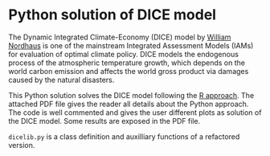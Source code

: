

# Python solution of DICE model

The Dynamic Integrated Climate-Economy (DICE) model by [William Nordhaus](https://en.wikipedia.org/wiki/William_Nordhaus) is one of the mainstream Integrated Assessment Models (IAMs) for evaluation of optimal climate policy. DICE models the endogenous process of the atmospheric temperature growth, which depends on the world
carbon emission and affects the world gross product via damages caused by the natural disasters. 

This Python solution solves the DICE model following the [R approach](https://github.com/olugovoy/climatedice/tree/master/R). The attached PDF file gives the reader all details about the Python approach. The code is
 well commented and gives the user different plots as solution of the DICE model. Some results are exposed in the PDF file. 

`dicelib.py` is a class definition and auxilliary functions of a refactored version.
